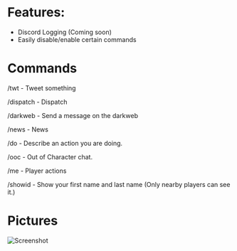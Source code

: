 # Features:
- Discord Logging (Coming soon)
- Easily disable/enable certain commands



# Commands
/twt - Tweet something

/dispatch - Dispatch

/darkweb - Send a message on the darkweb

/news - News

/do - Describe an action you are doing.

/ooc - Out of Character chat.

/me - Player actions

/showid - Show your first name and last name (Only nearby players can see it.)



# Pictures

![Screenshot](https://i.imgur.com/OfdI43o.png)
